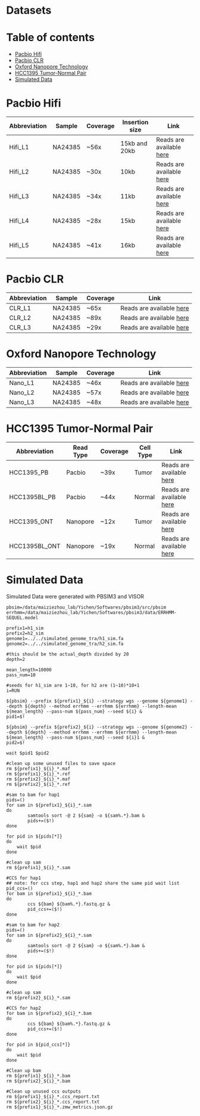 # Datasets
# Table of contents
- [Pacbio Hifi](#Pacbio-Hifi)
- [Pacbio CLR](#Pacbio-CLR)
- [Oxford Nanopore Technology](#Oxford-Nanopore-Technology)
- [HCC1395 Tumor-Normal Pair](#HCC1395-Tumor-Normal-Pair)
- [Simulated Data](#Simulated-Data)

# Pacbio Hifi
| Abbreviation  | Sample | Coverage | Insertion size | Link |
| ------------- | ------------- | ------------- | ------------- | ------------- |
| Hifi\_L1  | NA24385  | ~56x  | 15kb and 20kb  | Reads are available [here](https://ftp-trace.ncbi.nlm.nih.gov/ReferenceSamples/giab/data/AshkenazimTrio/HG002_NA24385_son/PacBio_CCS_15kb_20kb_chemistry2/reads/) |
| Hifi\_L2  | NA24385  | ~30x  | 10kb  | Reads are available [here](https://ftp-trace.ncbi.nlm.nih.gov/ReferenceSamples/giab/data/AshkenazimTrio/HG002_NA24385_son/PacBio_CCS_10kb/) |
| Hifi\_L3  | NA24385  | ~34x  | 11kb  | Reads are available [here](https://www.ncbi.nlm.nih.gov/sra/SRR8833180) |
| Hifi\_L4  | NA24385  | ~28x  | 15kb  | Reads are available [here](https://ftp-trace.ncbi.nlm.nih.gov/ReferenceSamples/giab/data/AshkenazimTrio/HG002_NA24385_son/PacBio_CCS_15kb/) |
| Hifi\_L5  | NA24385  | ~41x  | 16kb  | Reads are available [here](https://www.ncbi.nlm.nih.gov/bioproject/PRJNA832505) |

# Pacbio CLR
| Abbreviation  | Sample | Coverage | Link |
| ------------- | ------------- | ------------- | ------------- |
| CLR\_L1  | NA24385  | ~65x  | Reads are available [here](https://ftp-trace.ncbi.nlm.nih.gov/ReferenceSamples/giab/data/AshkenazimTrio/HG002_NA24385_son/PacBio_MtSinai_NIST/) |
| CLR\_L2  | NA24385  | ~89x  | Reads are available [here](https://www.ncbi.nlm.nih.gov/sra/SRX7668835) |
| CLR\_L3  | NA24385  | ~29x  | Reads are available [here](https://www.ncbi.nlm.nih.gov/sra/SRX6719924) |

# Oxford Nanopore Technology
| Abbreviation  | Sample | Coverage | Link |
| ------------- | ------------- | ------------- | ------------- |
| Nano\_L1  | NA24385  | ~46x  | Reads are available [here](https://ftp-trace.ncbi.nlm.nih.gov/ReferenceSamples/giab/data/AshkenazimTrio/HG002_NA24385_son/UCSC_Ultralong_OxfordNanopore_Promethion/) |
| Nano\_L2  | NA24385  | ~57x  | Reads are available [here](https://ftp-trace.ncbi.nlm.nih.gov/ReferenceSamples/giab/data/AshkenazimTrio/HG002_NA24385_son/Ultralong_OxfordNanopore/guppy-V3.2.4_2020-01-22/) |
| Nano\_L3  | NA24385  | ~48x  | Reads are available [here](https://www.ncbi.nlm.nih.gov/Traces/study/?acc=SRP292617&o=acc_s%3Aa) |

# HCC1395 Tumor-Normal Pair
| Abbreviation  | Read Type | Coverage | Cell Type | Link |
| ------------- | ------------- | ------------- | ------------- | ------------- |
| HCC1395\_PB  | Pacbio  | ~39x  | Tumor  | Reads are available [here](https://www.ncbi.nlm.nih.gov/sra/?term=SRR8955953) |
| HCC1395BL\_PB  | Pacbio  | ~44x  | Normal  | Reads are available [here](https://www.ncbi.nlm.nih.gov/sra/?term=SRR8955954) |
| HCC1395\_ONT  | Nanopore  | ~12x  | Tumor  | Reads are available [here](https://www.ncbi.nlm.nih.gov/sra/?term=SRR16005301) |
| HCC1395BL\_ONT  | Nanopore  | ~19x  | Normal  | Reads are available [here](https://www.ncbi.nlm.nih.gov/sra/?term=SRR17096031) |

# Simulated Data
Simulated Data were generated with PBSIM3 and VISOR
```
pbsim=/data/maiziezhou_lab/Yichen/Softwares/pbsim3/src/pbsim
errhmm=/data/maiziezhou_lab/Yichen/Softwares/pbsim3/data/ERRHMM-SEQUEL.model

prefix1=h1_sim
prefix2=h2_sim
genome1=../../simulated_genome_tra/h1_sim.fa
genome2=../../simulated_genome_tra/h2_sim.fa

#this should be the actual_depth divided by 20
depth=2

mean_length=10000
pass_num=10

#seeds for h1_sim are 1~10, for h2 are (1~10)*10+1
i=RUN

${pbsim} --prefix ${prefix1}_${i} --strategy wgs --genome ${genome1} --depth ${depth} --method errhmm --errhmm ${errhmm} --length-mean ${mean_length} --pass-num ${pass_num} --seed ${i} &
pid1=$!

${pbsim} --prefix ${prefix2}_${i} --strategy wgs --genome ${genome2} --depth ${depth} --method errhmm --errhmm ${errhmm} --length-mean ${mean_length} --pass-num ${pass_num} --seed ${i}1 &
pid2=$!

wait $pid1 $pid2

#clean up some unused files to save space
rm ${prefix1}_${i}_*.maf
rm ${prefix1}_${i}_*.ref
rm ${prefix2}_${i}_*.maf
rm ${prefix2}_${i}_*.ref

#sam to bam for hap1
pids=()
for sam in ${prefix1}_${i}_*.sam
do
        samtools sort -@ 2 ${sam} -o ${sam%.*}.bam &
        pids+=($!)
done

for pid in ${pids[*]}
do
    wait $pid
done

#clean up sam
rm ${prefix1}_${i}_*.sam

#CCS for hap1
## note: for ccs step, hap1 and hap2 share the same pid wait list
pid_ccs=()
for bam in ${prefix1}_${i}_*.bam
do
        ccs ${bam} ${bam%.*}.fastq.gz &
        pid_ccs+=($!)
done

#sam to bam for hap2
pids=()
for sam in ${prefix2}_${i}_*.sam
do
        samtools sort -@ 2 ${sam} -o ${sam%.*}.bam &
        pids+=($!)
done

for pid in ${pids[*]}
do
    wait $pid
done

#clean up sam
rm ${prefix2}_${i}_*.sam

#CCS for hap2
for bam in ${prefix2}_${i}_*.bam
do
        ccs ${bam} ${bam%.*}.fastq.gz &
        pid_ccs+=($!)
done

for pid in ${pid_ccs[*]}
do
    wait $pid
done

#Clean up bam
rm ${prefix1}_${i}_*.bam
rm ${prefix2}_${i}_*.bam

#Clean up unused ccs outputs
rm ${prefix1}_${i}_*.ccs_report.txt
rm ${prefix2}_${i}_*.ccs_report.txt
rm ${prefix1}_${i}_*.zmw_metrics.json.gz
```
